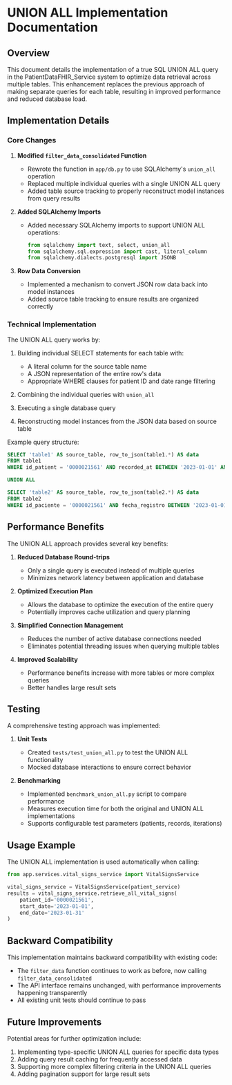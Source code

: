 # UNION ALL Implementation Documentation

## Overview

This document details the implementation of a true SQL UNION ALL query in the PatientDataFHIR_Service system to optimize data retrieval across multiple tables. This enhancement replaces the previous approach of making separate queries for each table, resulting in improved performance and reduced database load.

## Implementation Details

### Core Changes

1. **Modified `filter_data_consolidated` Function**
   - Rewrote the function in `app/db.py` to use SQLAlchemy's `union_all` operation
   - Replaced multiple individual queries with a single UNION ALL query
   - Added table source tracking to properly reconstruct model instances from query results

2. **Added SQLAlchemy Imports**
   - Added necessary SQLAlchemy imports to support UNION ALL operations:
     ```python
     from sqlalchemy import text, select, union_all
     from sqlalchemy.sql.expression import cast, literal_column
     from sqlalchemy.dialects.postgresql import JSONB
     ```

3. **Row Data Conversion**
   - Implemented a mechanism to convert JSON row data back into model instances
   - Added source table tracking to ensure results are organized correctly

### Technical Implementation

The UNION ALL query works by:

1. Building individual SELECT statements for each table with:
   - A literal column for the source table name 
   - A JSON representation of the entire row's data
   - Appropriate WHERE clauses for patient ID and date range filtering

2. Combining the individual queries with `union_all`

3. Executing a single database query

4. Reconstructing model instances from the JSON data based on source table

Example query structure:
```sql
SELECT 'table1' AS source_table, row_to_json(table1.*) AS data
FROM table1
WHERE id_patient = '0000021561' AND recorded_at BETWEEN '2023-01-01' AND '2023-01-31'

UNION ALL

SELECT 'table2' AS source_table, row_to_json(table2.*) AS data
FROM table2
WHERE id_paciente = '0000021561' AND fecha_registro BETWEEN '2023-01-01' AND '2023-01-31'
```

## Performance Benefits

The UNION ALL approach provides several key benefits:

1. **Reduced Database Round-trips**
   - Only a single query is executed instead of multiple queries
   - Minimizes network latency between application and database

2. **Optimized Execution Plan**
   - Allows the database to optimize the execution of the entire query
   - Potentially improves cache utilization and query planning

3. **Simplified Connection Management**
   - Reduces the number of active database connections needed
   - Eliminates potential threading issues when querying multiple tables

4. **Improved Scalability**
   - Performance benefits increase with more tables or more complex queries
   - Better handles large result sets

## Testing

A comprehensive testing approach was implemented:

1. **Unit Tests**
   - Created `tests/test_union_all.py` to test the UNION ALL functionality
   - Mocked database interactions to ensure correct behavior

2. **Benchmarking**
   - Implemented `benchmark_union_all.py` script to compare performance
   - Measures execution time for both the original and UNION ALL implementations
   - Supports configurable test parameters (patients, records, iterations)

## Usage Example

The UNION ALL implementation is used automatically when calling:

```python
from app.services.vital_signs_service import VitalSignsService

vital_signs_service = VitalSignsService(patient_service)
results = vital_signs_service.retrieve_all_vital_signs(
    patient_id='0000021561',
    start_date='2023-01-01',
    end_date='2023-01-31'
)
```

## Backward Compatibility

This implementation maintains backward compatibility with existing code:

- The `filter_data` function continues to work as before, now calling `filter_data_consolidated`
- The API interface remains unchanged, with performance improvements happening transparently
- All existing unit tests should continue to pass

## Future Improvements

Potential areas for further optimization include:

1. Implementing type-specific UNION ALL queries for specific data types
2. Adding query result caching for frequently accessed data
3. Supporting more complex filtering criteria in the UNION ALL queries
4. Adding pagination support for large result sets 
